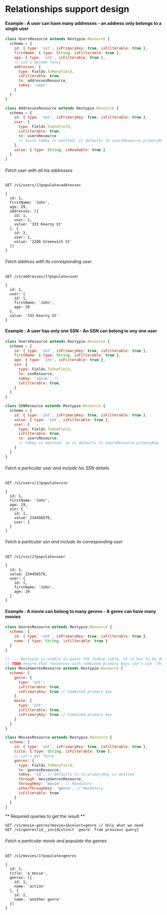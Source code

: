 # Relationships support design

#### Example : A user can have many addresses - an address only belongs to a single user

```javascript
class UsersResource extends Restypie.Resource {
  schema = {
    id: { type: 'int', isPrimaryKey: true, isFilterable: true },
    firstName: { type: String, isFilterable: true },
    age: { type: 'int', isFilterable: true },
    // Let's become fancy
    addresses: {
      type: Fields.ToManyField,
      isFilterable: true,
      to: addressesResource,
      toKey: 'user'
    }
  }
}

class AddressesResource extends Restypie.Resource {
  schema = {
    id: { type: 'int', isPrimaryKey: true, isFilterable: true },
    user: {
      type: Fields.ToOneField,
      isFilterable: true,
      to: usersResource
      // Since toKey is omitted, it defaults to usersResource.primaryKey
    },
    value: { type: String, isReadable: true }
  }
}
```

###### Fetch user with all his addresses

```
GET /v1/users/1?populate=addresses

{
  id: 1,
  firstName: 'John',
  age: 29,
  addresses: [{
    id: 1,
    user: 1,
    value: '333 Kearny St'
  }, {
    id: 2,
    user: 1,
    value: '2206 Greenwich St'
  }]
}
```

###### Fetch address with its corresponding user

```
GET /v1/addresses/1?populate=user

{
  id: 1,
  user: {
    id: 1,
    firstName: 'John',
    age: 29
  },
  value: '333 Kearny St'
}
```


#### Example : A user has only one SSN - An SSN can belong to ony one user

```javascript
class UsersResource extends Restypie.Resource {
  schema = {
    id: { type: 'int', isPrimaryKey: true, isFilterable: true },
    firstName: { type: String, isFilterable: true },
    age: { type: 'int', isFilterable: true },
    ssn: {
      type: Fields.ToOneField,
      to: ssnResource,
      toKey: 'value', //
      isFilterable: true,
    }
  }
}

class SSNResource extends Restypie.Resource {
  schema = {
    id: { type: 'int', isPrimaryKey: true, isFilterable: true },
    value: { type: 'int', isFilterable: true },
    user: {
      type: Fields.ToOneField,
      isFilterable: true,
      to: usersResource,
      // toKey is omitted, so it defaults to usersResource.primaryKey
    }
  }
}
```

###### Fetch a particular user and include his SSN details

```
GET /v1/users/1?populate=ssn

{
  id: 1,
  firstName: 'John',
  age: 29,
  ssn: {
    id: 1,
    value: 234456576,
    user: 1
  }
}
```

###### Fetch a particular ssn and include its corresponding user

```
GET /v1/ssn/1?populate=user

{
  id: 1,
  value: 234456576,
  user: {
    id: 1,
    firstName: 'John',
    age: 29
  }
}
```

#### Example : A movie can belong to many genres - A genre can have many movies


```javascript
class GenresResource extends Restypie.Resource {
  schema: {
    id: { type: 'int', isPrimaryKey: true, isFilterable: true },
    name: { type: String, isFilterable: true }
  }
}

// --- Restypie is unable to guess the lookup table, so it has to be declared as a resource ---
// TODO ensure that resources with combined primary keys can't use 'through' relations
class MovieGenresResource extends Restypie.Resource {
  schema: {
    genre: {
      type: 'int',
      isFilterable: true,
      isPrimaryKey: true // Combined primary key
    },
    movie: {
      type: 'int',
      isFilterable: true,
      isPrimaryKey: true // Combined primary key
    }
  }
}

class MoviesResource extends Restypie.Resource {
  schema: {
    id: { type: 'int', isPrimaryKey: true, isFilterable: true },
    title: { type: String, isFilterable: true },
    // Let's get fancy
    genres: {
      type: Fields.ToManyField,
      to: genresResource,
      toKey: 'id', // Defaults to to.primaryKey is omitted
      through: movieGenresResource,
      throughKey: 'movie', // Mandatory
      otherThroughKey: 'genre', // Mandatory
      isFilterable: true
    }
  }
}
```


** Required queries to get the result **

```
GET /v1/movie-genres?movie=1&select=genre // Only what we need
GET /v1/genres?id__in={distinct `genre` from previous query}
```

###### Fetch a particular movie and populate the genres

```
GET /v1/movies/1?populate=genres

{
  id: 1,
  title: 'a movie',
  genres: [{
    id: 1,
    name: 'action'
  }, {
    id: 2,
    name: 'another genre'
  }]
}
```